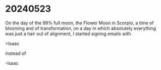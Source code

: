 # 20240523

On the day of the 99% full moon, the Flower Moon in Scorpio, a time of blooming and of transformation, on a day in which absolutely everything was just a hair out of alignment, I started signing emails with

\=Isaac

instead of

-Isaac
